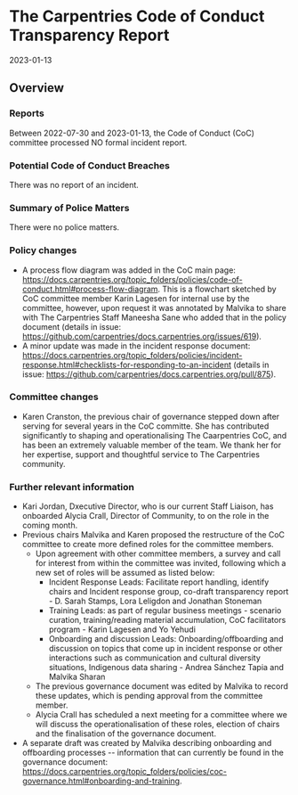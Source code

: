 # The Carpentries Code of Conduct Transparency Report

2023-01-13

## Overview

### Reports

Between 2022-07-30 and 2023-01-13, the Code of Conduct (CoC) committee processed NO formal incident report.

### Potential Code of Conduct Breaches

There was no report of an incident.

### Summary of Police Matters

There were no police matters.

### Policy changes

- A process flow diagram was added in the CoC main page: https://docs.carpentries.org/topic_folders/policies/code-of-conduct.html#process-flow-diagram.
This is a flowchart sketched by CoC committee member Karin Lagesen for internal use by the committee, however, upon request it was annotated by Malvika to share with The Carpentries Staff Maneesha Sane who added that in the policy document (details in issue: https://github.com/carpentries/docs.carpentries.org/issues/619).
- A minor update was made in the incident response document: https://docs.carpentries.org/topic_folders/policies/incident-response.html#checklists-for-responding-to-an-incident (details in issue: https://github.com/carpentries/docs.carpentries.org/pull/875).
 
### Committee changes

- Karen Cranston, the previous chair of governance stepped down after serving for several years in the CoC committe. She has contributed significantly to shaping and operationalising The Caarpentries CoC, and has been an extremely valuable member of the team. We thank her for her expertise, support and thoughtful service to The Carpentries community.

### Further relevant information

- Kari Jordan, Dxecutive Director, who is our current Staff Liaison, has onboarded Alycia Crall, Director of Community, to on the role in the coming month. 
- Previous chairs Malvika and Karen proposed the restructure of the CoC committee to create more defined roles for the committee members. 
  - Upon agreement with other committee members, a survey and call for interest from within the committee was invited, following which a new set of roles will be assumed as listed below:
    - Incident Response Leads: Facilitate report handling, identify chairs and Incident response group, co-draft transparency report - D. Sarah Stamps, Lora Leligdon and Jonathan Stoneman
    - Training Leads: as part of regular business meetings - scenario curation, training/reading material accumulation, CoC facilitators program - Karin Lagesen and Yo Yehudi
    - Onboarding and discussion Leads: Onboarding/offboarding and discussion on topics that come up in incident response or other interactions such as communication and cultural diversity situations, Indigenous data sharing - Andrea Sánchez Tapia and Malvika Sharan
  - The previous governance document was edited by Malvika to record these updates, which is pending approval from the committee member.
  - Alycia Crall has scheduled a next meeting for a committee where we will discuss the operationalisation of these roles, election of chairs and the finalisation of the governance document. 
- A separate draft was created by Malvika describing onboarding and offboarding processes -- information that can currently be found in the governance document: https://docs.carpentries.org/topic_folders/policies/coc-governance.html#onboarding-and-training.

